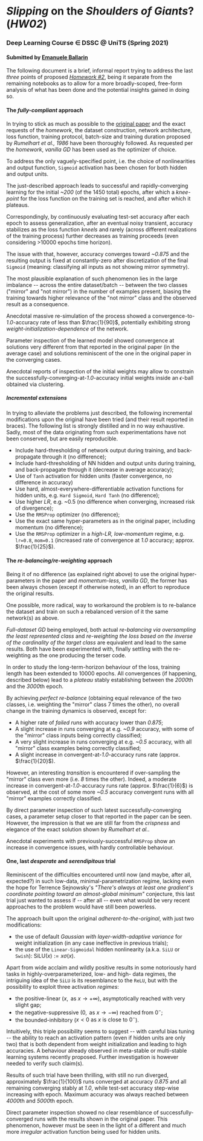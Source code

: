 # *Slipping* on the *Shoulders of Giants*? (*HW02*)

### Deep Learning Course $\in$ DSSC @ UniTS (Spring 2021)

#### Submitted by [Emanuele Ballarin](mailto:emanuele@ballarin.cc)  

The following document is a brief, informal report trying to address the last *three* points of proposed [*Homework \#2*](https://github.com/ansuini/DSSC_DL_2021/blob/main/labs/02-sgd-training.ipynb), being it separate from the remaining notebooks as to allow for a more broadly-scoped, free-form analysis of what has been done and the potential insights gained in doing so.

#### The *fully-compliant* approach

In trying to stick as much as possible to the [original paper](https://sci-hub.do/10.1038/323533a0) and the exact requests of the *homework*, the dataset construction, network architecture, loss function, training protocol, batch-size and training duration proposed by *Rumelhart et al., 1986* have been thoroughly followed. As requested per the *homework*, *vanilla GD* has been used as the optimizer of choice.  

To address the only vaguely-specified point, i.e. the choice of nonlinearities and output function, `Sigmoid` activation has been chosen for both hidden and output units.  

The just-described approach leads to successful and rapidly-converging learning for the initial *~200* (of the 1450 total) epochs, after which a *knee-point* for the loss function on the training set is reached, and after which it plateaus.  

Correspondingly, by continuously evaluating test-set accuracy after each epoch to assess generalization, after an eventual noisy transient, accuracy stabilizes as the loss function *kneels* and rarely (across different realizations of the training process) further decreases as training proceeds (even considering >10000 epochs time horizon).  

The issue with that, however, accuracy converges toward *~0.875* and the resulting output is fixed at constantly-zero after discretization of the final `Sigmoid` (meaning: classifying all inputs as not showing mirror symmetry).  

The most plausible explanation of such phenomenon lies in the large imbalance -- across the entire dataset/batch -- between the two classes ("mirror" and "not mirror") in the number of examples present, biasing the training towards higher relevance of the "not mirror" class and the observed result as a consequence.

Anecdotal massive re-simulation of the process showed a convergence-to-*1.0*-accuracy rate of less than $\frac{1}{90}$, potentially exhibiting strong *weight-initialization-dependence* of the network.  

Parameter inspection of the learned model showed convergence at solutions very different from that reported in the original paper (in the average case) and solutions reminiscent of the one in the original paper in the converging cases.  

Anecdotal reports of inspection of the initial weights may allow to constrain the successfully-converging-at-*1.0*-accuracy initial weights inside an $\epsilon$-ball obtained via clustering.

##### Incremental extensions

In trying to alleviate the problems just described, the following incremental modifications upon the original have been tried (and their result reported in braces). The following list is strongly distilled and in no way exhaustive. Sadly, most of the data originating from such experimentations have not been conserved, but are easily reproducible.

- Include hard-thresholding of network output during training, and back-propagate through it (no difference);
- Include hard-thresholding of NN hidden and output units during training, and back-propagate through it (decrease in average accuracy);
- Use of `Tanh` activation for hidden units (faster convergence, no difference in accuracy)
- Use hard, almost-everywhere-differentiable activation functions for hidden units, e.g. `Hard Sigmoid`, `Hard Tanh` (no difference);
- Use higher *LR*, e.g. ~0.5 (no difference when converging, increased risk of divergence);
- Use the `RMSProp` optimizer (no difference);
- Use the exact same hyper-parameters as in the original paper, including momentum (no difference);
- Use the `RMSProp` optimizer in a *high-LR, low-momentum* regime, e.g. `lr=0.8`, `mom=0.1` (increased rate of convergence at *1.0* accuracy; approx. $\frac{1}{25}$).

#### The *re-balancing/re-weighting* approach

Being it of no difference (as explained right above) to use the original hyper-parameters in the paper and *momentum-less, vanilla GD*, the former has been always chosen (except if otherwise noted), in an effort to reproduce the original results.

One possible, more radical, way to workaround the problem is to re-balance the dataset and train on such a rebalanced version of it the same network(s) as above.

*Full-dataset GD*  being employed, both actual *re-balancing via oversampling the least represented class* and *re-weighting the loss based on the inverse of the cardinality of the target class* are equivalent and lead to the same results. Both have been experimented with, finally settling with the re-weighting as the one producing the terser code.

In order to study the long-term-horizon behaviour of the loss, training length has been extended to 10000 epochs. All convergences (if happening, described below) lead to a *plateau* stably establishing between the *2000*th and the *3000*th epoch.

By achieving *perfect re-balance* (obtaining equal relevance of the two classes, i.e. weighting the "mirror" class 7 times the other), no overall change in the training dynamics is observed, except for:

- A higher rate of *failed runs* with accuracy lower than *0.875*;
- A slight increase in runs converging at e.g. *~0.9* accuracy, with some of the "mirror" class inputs being correctly classified;
- A very slight increase in runs converging at e.g. *~0.5* accuracy, with all "mirror" class examples being correctly classified;
- A slight increase in convergent-at-*1.0*-accuracy runs rate (approx. $\frac{1}{20}$).

However, an interesting *transition* is encountered if over-sampling the "mirror" class even more (i.e. *8* times the other). Indeed, a moderate increase in convergent-at-*1.0*-accuracy runs rate (approx. $\frac{1}{6}$) is observed, at the cost of some more *~0.5* accuracy convergent runs with all "mirror" examples correctly classified.

By direct parameter inspection of such latest successfully-converging cases, a parameter setup closer to that reported in the paper can be seen. However, the impression is that we are still far from the *crispness* and elegance of the exact solution shown by *Rumelhart et al.*.

Anecdotal experiments with previously-successful `RMSProp` show an increase in convergence issues, with hardly controllable behaviour.

#### One, last *desperate* and *serendipitous* trial

Reminiscent of the difficulties encountered until now (and maybe, after all, expected?) in such low-data, minimal-parametrization regime, lacking even the hope for Terrence Sejnowsky's *"There's always at least one gradient's coordinate pointing toward an almost-global minimum"* conjecture, this last trial just wanted to assess if -- after all -- even what would be very recent approaches to the problem would have still been powerless.  

The approach built upon the original *adherent-to-the-original*, with just two modifications:

- the use of default *Gaussian with layer-width-adaptive variance* for weight initialization (in any case ineffective in previous trials);
- the use of the `Linear-Sigmoidal` hidden nonlinearity (a.k.a. `SiLU` or `Swish`): $\text{SiLU}(x) := x\sigma(x)$.

Apart from wide acclaim and wildly positive results in some notoriously hard tasks in highly-overparameterized, low- and high- data regimes, the intriguing idea of the `SiLU` is its resemblance to the `ReLU`, but with the possibility to exploit three activation *regimes*:

- the positive-linear ($x, \text{ as } x \rightarrow +\infty$), asymptotically reached with very slight gap;
- the negative-suppressive ($0, \text{ as } x \rightarrow -\infty$) reached from $0^{-}$;
- the bounded-inhibitory ($x < 0 \text{ as } x \text{ is close to } 0^{-}$).

Intuitively, this triple possibility seems to suggest -- with careful bias tuning -- the ability to reach an activation pattern (even if hidden units are only two) that is both dependent from weight initialization and leading to high accuracies. A behaviour already observed in meta-stable or multi-stable learning systems recently proposed. Further investigation is however needed to verify such claim(s).

Results of such trial have been thrilling, with still no run diverged, approximately $\frac{1}{100}$ runs converged at accuracy *0.875* and all remaining converging stably at *1.0*, while test-set accuracy step-wise increasing with epoch. Maximum accuracy was always reached between *4000*th and *5000*th epoch.  

Direct parameter inspection showed no clear resemblance of successfully-converged runs with the results shown in the original paper. This phenomenon, however must be seen in the light of a different and much more *irregular* activation function being used for hidden units.